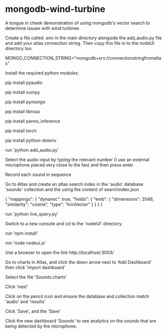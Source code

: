 # mongodb-wind-turbine
A tongue in cheek demonstration of using mongodb's vector search to determine issues with wind turbines

Create a file called .env in the main directory alongside the add_audio.py file and add your atlas connection string.  Then copy this file in to the nodeUI directory too.

MONGO_CONNECTION_STRING="mongodb+srv://connectionstringfromatlas"

Install the required python modules:

pip install pyaudio

pip install numpy

pip install pymongo

pip install librosa

pip install panns_inference

pip install torch

pip install python-dotenv

run 'python add_audio.py'

Select the audio input by typing the relevant number (I use an external microphone placed very close to the fan) and then press enter

Record each sound in sequence

Go to Atlas and create an atlas search index in the 'audio' database 'sounds' collection and the using the content of searchindex.json

  {
    "mappings": {
      "dynamic": true,
      "fields": {
        "emb": {
          "dimensions": 2048,
          "similarity": "cosine",
          "type": "knnVector"
        }
      }
    }
  }

run 'python live_query.py'

Switch to a new console and cd to the 'nodeUI' directory.

run 'npm install'

run 'node nodeui.js'

Use a browser to open the link http://localhost:3003/

Go to charts in Atlas, and click the down arrow next to 'Add Dashboard' then click 'import dashboard'

Select the file 'Sounds.charts'

Click 'next'

Click on the pencil icon and ensure the database and collection match 'audio' and 'results'

Click 'Save', and the 'Save'

Click the new dashboard 'Sounds' to see analytics on the sounds that are being detected by the microphone.
